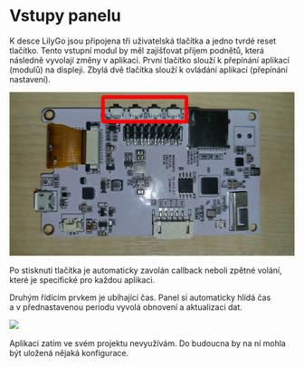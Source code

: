 # Vstupy panelu

K&nbsp;desce LilyGo jsou připojena tři&nbsp;uživatelská tlačítka a&nbsp;jedno tvrdé reset tlačítko. Tento vstupní modul by měl zajišťovat příjem podnětů, která následně vyvolají změny v&nbsp;aplikaci. První tlačítko slouží k&nbsp;přepínání aplikací (modulů) na displeji. Zbylá dvě tlačítka slouží k&nbsp;ovládání aplikací (přepínání nastavení).

![](../media/panel/ttgo-vstup.png)

Po stisknutí tlačítka je automaticky zavolán callback neboli zpětné volání, které je specifické pro každou aplikaci.

Druhým řídícím prvkem je ubíhající čas. Panel si automaticky hlídá čas a&nbsp;v&nbsp;přednastavenou periodu vyvolá obnovení a&nbsp;aktualizaci dat.

![](../media/panel/top.jpeg)

Aplikaci zatím ve svém projektu nevyužívám. Do budoucna by na ní mohla být uložená nějaká konfigurace.
